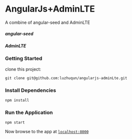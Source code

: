 # AngularJs+AdminLTE

A combine of angular-seed and AdminLTE

##### angular-seed

[angular-seed]: https://github.com/angular/angular-seed

##### AdminLTE

[AdminLte]: https://github.com/almasaeed2010/AdminLTE

### Getting Started

clone this project:

```
git clone git@github.com:luzhuqun/angularjs-adminLte.git
```

### Install Dependencies

```
npm install
```

### Run the Application

```
npm start
```

Now browse to the app at [`localhost:8000`](http://localhost:8000/index.html)